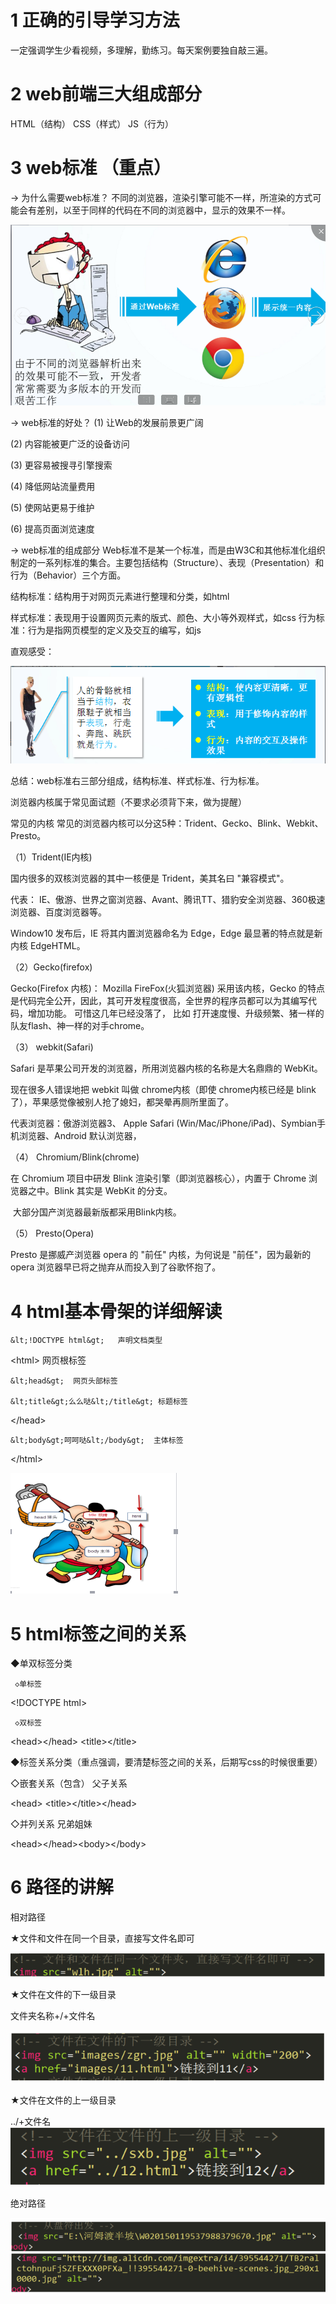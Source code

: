 # 1 正确的引导学习方法

  一定强调学生少看视频，多理解，勤练习。每天案例要独自敲三遍。

# 2 web前端三大组成部分

HTML（结构）   CSS（样式）  JS（行为）

# 3 web标准 （重点）

→ 为什么需要web标准？
  不同的浏览器，渲染引擎可能不一样，所渲染的方式可能会有差别，以至于同样的代码在不同的浏览器中，显示的效果不一样。

![](images/01.png)

→ web标准的好处？
(1) 让Web的发展前景更广阔

(2) 内容能被更广泛的设备访问

(3) 更容易被搜寻引擎搜索

(4) 降低网站流量费用

(5) 使网站更易于维护

(6) 提高页面浏览速度

→ web标准的组成部分
        Web标准不是某一个标准，而是由W3C和其他标准化组织制定的一系列标准的集合。主要包括结构（Structure）、表现（Presentation）和行为（Behavior）三个方面。

结构标准：结构用于对网页元素进行整理和分类，如html

样式标准：表现用于设置网页元素的版式、颜色、大小等外观样式，如css
行为标准：行为是指网页模型的定义及交互的编写，如js

直观感受：

![](images/02.png)

总结：web标准右三部分组成，结构标准、样式标准、行为标准。

浏览器内核属于常见面试题（不要求必须背下来，做为提醒）

常见的内核
                常见的浏览器内核可以分这5种：Trident、Gecko、Blink、Webkit、Presto。

（1）Trident(IE内核)

国内很多的双核浏览器的其中一核便是 Trident，美其名曰 &quot;兼容模式&quot;。

代表： IE、傲游、世界之窗浏览器、Avant、腾讯TT、猎豹安全浏览器、360极速浏览器、百度浏览器等。

Window10 发布后，IE 将其内置浏览器命名为 Edge，Edge 最显著的特点就是新内核 EdgeHTML。

（2）Gecko(firefox)

Gecko(Firefox 内核)： Mozilla FireFox(火狐浏览器) 采用该内核，Gecko 的特点是代码完全公开，因此，其可开发程度很高，全世界的程序员都可以为其编写代码，增加功能。 可惜这几年已经没落了， 比如 打开速度慢、升级频繁、猪一样的队友flash、神一样的对手chrome。

（3） webkit(Safari)

Safari 是苹果公司开发的浏览器，所用浏览器内核的名称是大名鼎鼎的 WebKit。

现在很多人错误地把 webkit 叫做 chrome内核（即使 chrome内核已经是 blink 了），苹果感觉像被别人抢了媳妇，都哭晕再厕所里面了。

代表浏览器：傲游浏览器3、 Apple Safari (Win/Mac/iPhone/iPad)、Symbian手机浏览器、Android 默认浏览器，

（4） Chromium/Blink(chrome)

在 Chromium 项目中研发 Blink 渲染引擎（即浏览器核心），内置于 Chrome 浏览器之中。Blink 其实是 WebKit 的分支。

​ 大部分国产浏览器最新版都采用Blink内核。

（5） Presto(Opera)

Presto 是挪威产浏览器 opera 的 &quot;前任&quot; 内核，为何说是 &quot;前任&quot;，因为最新的 opera 浏览器早已将之抛弃从而投入到了谷歌怀抱了。

# 4 html基本骨架的详细解读

    &lt;!DOCTYPE html&gt;   声明文档类型

&lt;html&gt;            网页根标签

    &lt;head&gt;  网页头部标签

    &lt;title&gt;么么哒&lt;/title&gt; 标题标签

&lt;/head&gt;

    &lt;body&gt;呵呵哒&lt;/body&gt;  主体标签

&lt;/html&gt;

![](images/03.png)

# 5 html标签之间的关系

  ◆单双标签分类

     ◇单标签

&lt;!DOCTYPE html&gt;

     ◇双标签

&lt;head&gt;&lt;/head&gt;  &lt;title&gt;&lt;/title&gt;

◆标签关系分类（重点强调，要清楚标签之间的关系，后期写css的时候很重要）

◇嵌套关系（包含） 父子关系

&lt;head&gt; &lt;title&gt;&lt;/title&gt;&lt;/head&gt;

◇并列关系  兄弟姐妹

&lt;head&gt;&lt;/head&gt;&lt;body&gt;&lt;/body&gt;

# 6 路径的讲解

相对路径

 ★文件和文件在同一个目录，直接写文件名即可

 ![](images/04.png)

★文件在文件的下一级目录

文件夹名称+/+文件名

![](images/05.png)

 ★文件在文件的上一级目录

   ../+文件名
![](images/06.png)


绝对路径


![](images/07.png)
